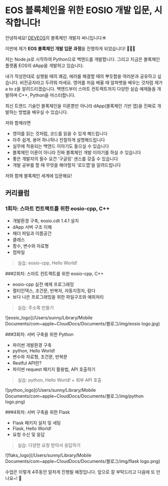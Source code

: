 # EOS 블록체인을 위한 EOSIO 개발 입문, 시작합니다!

안녕하세요! [DEVEOS](https://deveos.org/)의 블록체인 개발자 써니입니다☀️

이번에 제가 **EOS 블록체인 개발 입문 과정**을 진행하게 되었습니다! 👏👏👏



저는 Node.js로 시작하여 Python으로 백엔드를 개발합니다. 그리고 지금은 블록체인 플랫폼 EOS의 dApp을 개발하고 있습니다.

내가 작성한대로 실행될 때의 쾌감, 에러를 해결할 때의 뿌듯함을 여러분과 공유하고 싶습니다. 비전공자라고 두려워 마세요. 영어를 처음 배울 때 알파벳을 배우는 것처럼 제가 a to z을 알려드리겠습니다. 백엔드부터 스마트 컨트랙트까지 다양한 실습 예제들을 개발하며 C++, Python을 마스터합니다.

최신 트렌드 기술인 블록체인을 이론뿐만 아니라 dApp(블록체인 기반 앱)을 진짜로 개발하는 방법을 배우실 수 있습니다. 



저와 함께라면 

- 영어를 읽는 것처럼, 코드를 읽을 수 있게 해드립니다
- 아주 쉽게, 용어 하나하나 친절하게 설명해드립니다
- 실무에 적용되는 백엔드 이야기도 들으실 수 있습니다
- 블록체인 이론이 아니라 진짜 블록체인 개발 이야기를 하실 수 있습니다
- 좋은 개발자의 필수 요건 ‘구글링' 센스를 갖출 수 있습니다
- 개발 공부를 할 때 무엇을 해야할지 ‘로드맵'을 알려드립니다

저와 함께 블록체인 세계에 입문해요!







## 커리큘럼



### 1회차: 스마트 컨트랙트를 위한 eosio-cpp, C++

- 개발환경 구축, eosio.cdt 1.4.1 설치
- dApp 서버 구조 이해
- 헤더 파일과 이름공간
- 클래스
- 함수, 변수와 자료형
- 컴파일

> 실습: eosio-cpp, Hello World! 





###2회차: 스마트 컨트랙트를 위한 eosio-cpp, C++

- eosio-cpp 실전 예제 프로그래밍
- 멀티인덱스, 조건문, 반복자, 자동지정자, 람다
- 보다 나은 프로그래밍을 위한 파일구조와 예외처리

> 실습: 주소록 만들기

![eosio_logo](/Users/sunny/Library/Mobile Documents/com~apple~CloudDocs/Documents/블로그/img/eosio logo.jpg)





###3회차: 서버 구축을 위한 Python

- 파이썬 개발환경 구축
- python, Hello World!
- 변수와 자료형, 조건문, 반복문
- Restful API란?
- 파이썬 request 패키지 활용법, API 호출하기

> 실습: python, Hello World! + 외부 API 호출

![python_logo](/Users/sunny/Library/Mobile Documents/com~apple~CloudDocs/Documents/블로그/img/python logo.png)





###4회차: 서버 구축을 위한 Flask

- Flask 패키지 설치 및 세팅
- Flask, Hello World!
- 요청 수신 및 응답

> 실습: 다양한 요청 받아서 응답하기

![flaks_logo](/Users/sunny/Library/Mobile Documents/com~apple~CloudDocs/Documents/블로그/img/flask logo.png)







수업은 이렇게 4주동안 알차게 진행될 예정입니다. 앞으로 잘 부탁드리고 다음에 또 만나요~! 👋


